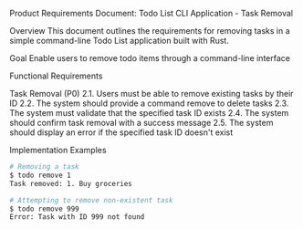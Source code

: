 Product Requirements Document: Todo List CLI Application - Task Removal

Overview
This document outlines the requirements for removing tasks in a simple command-line Todo List application built with Rust.

Goal
Enable users to remove todo items through a command-line interface

Functional Requirements

Task Removal (P0)
2.1. Users must be able to remove existing tasks by their ID
2.2. The system should provide a command remove to delete tasks
2.3. The system must validate that the specified task ID exists
2.4. The system should confirm task removal with a success message
2.5. The system should display an error if the specified task ID doesn't exist

Implementation Examples
```bash
# Removing a task
$ todo remove 1
Task removed: 1. Buy groceries

# Attempting to remove non-existent task
$ todo remove 999
Error: Task with ID 999 not found
```